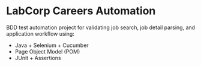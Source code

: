 # LabCorp Careers Automation

BDD test automation project for validating job search, job detail parsing, and application workflow using:

- Java + Selenium + Cucumber
- Page Object Model (POM)
- JUnit + Assertions
